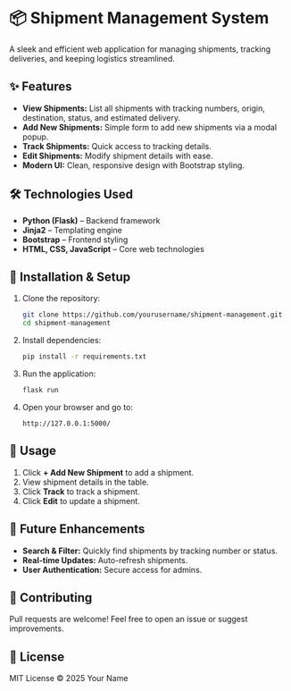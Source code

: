 # 📦 Shipment Management System

A sleek and efficient web application for managing shipments, tracking deliveries, and keeping logistics streamlined.

## ✨ Features
- **View Shipments:** List all shipments with tracking numbers, origin, destination, status, and estimated delivery.
- **Add New Shipments:** Simple form to add new shipments via a modal popup.
- **Track Shipments:** Quick access to tracking details.
- **Edit Shipments:** Modify shipment details with ease.
- **Modern UI:** Clean, responsive design with Bootstrap styling.

## 🛠️ Technologies Used
- **Python (Flask)** – Backend framework
- **Jinja2** – Templating engine
- **Bootstrap** – Frontend styling
- **HTML, CSS, JavaScript** – Core web technologies

## 🚀 Installation & Setup
1. Clone the repository:
   ```bash
   git clone https://github.com/yourusername/shipment-management.git
   cd shipment-management
   ```
2. Install dependencies:
   ```bash
   pip install -r requirements.txt
   ```
3. Run the application:
   ```bash
   flask run
   ```
4. Open your browser and go to:
   ```
   http://127.0.0.1:5000/
   ```

## 📝 Usage
1. Click **+ Add New Shipment** to add a shipment.
2. View shipment details in the table.
3. Click **Track** to track a shipment.
4. Click **Edit** to update a shipment.

## 📌 Future Enhancements
- **Search & Filter:** Quickly find shipments by tracking number or status.
- **Real-time Updates:** Auto-refresh shipments.
- **User Authentication:** Secure access for admins.

## 🤝 Contributing
Pull requests are welcome! Feel free to open an issue or suggest improvements.

## 📄 License
MIT License © 2025 Your Name
